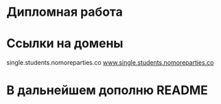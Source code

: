 # Дипломная работа


# Ссылки на домены
single.students.nomoreparties.co
www.single.students.nomoreparties.co

# В дальнейшем дополню README